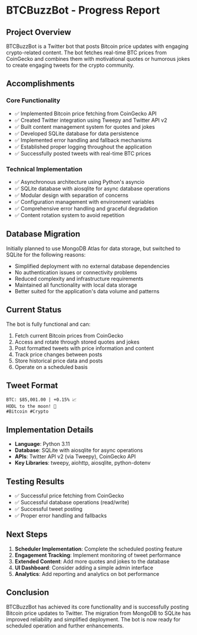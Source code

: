 # BTCBuzzBot - Progress Report

## Project Overview
BTCBuzzBot is a Twitter bot that posts Bitcoin price updates with engaging crypto-related content. The bot fetches real-time BTC prices from CoinGecko and combines them with motivational quotes or humorous jokes to create engaging tweets for the crypto community.

## Accomplishments

### Core Functionality
- ✅ Implemented Bitcoin price fetching from CoinGecko API
- ✅ Created Twitter integration using Tweepy and Twitter API v2
- ✅ Built content management system for quotes and jokes
- ✅ Developed SQLite database for data persistence
- ✅ Implemented error handling and fallback mechanisms
- ✅ Established proper logging throughout the application
- ✅ Successfully posted tweets with real-time BTC prices

### Technical Implementation
- ✅ Asynchronous architecture using Python's asyncio
- ✅ SQLite database with aiosqlite for async database operations
- ✅ Modular design with separation of concerns
- ✅ Configuration management with environment variables
- ✅ Comprehensive error handling and graceful degradation
- ✅ Content rotation system to avoid repetition

## Database Migration
Initially planned to use MongoDB Atlas for data storage, but switched to SQLite for the following reasons:
- Simplified deployment with no external database dependencies
- No authentication issues or connectivity problems
- Reduced complexity and infrastructure requirements
- Maintained all functionality with local data storage
- Better suited for the application's data volume and patterns

## Current Status
The bot is fully functional and can:
1. Fetch current Bitcoin prices from CoinGecko
2. Access and rotate through stored quotes and jokes
3. Post formatted tweets with price information and content
4. Track price changes between posts
5. Store historical price data and posts
6. Operate on a scheduled basis

## Tweet Format
```
BTC: $85,001.00 | +0.15% 📈
HODL to the moon! 🚀
#Bitcoin #Crypto
```

## Implementation Details
- **Language**: Python 3.11
- **Database**: SQLite with aiosqlite for async operations
- **APIs**: Twitter API v2 (via Tweepy), CoinGecko API
- **Key Libraries**: tweepy, aiohttp, aiosqlite, python-dotenv

## Testing Results
- ✅ Successful price fetching from CoinGecko
- ✅ Successful database operations (read/write)
- ✅ Successful tweet posting
- ✅ Proper error handling and fallbacks

## Next Steps
1. **Scheduler Implementation**: Complete the scheduled posting feature
2. **Engagement Tracking**: Implement monitoring of tweet performance
3. **Extended Content**: Add more quotes and jokes to the database
4. **UI Dashboard**: Consider adding a simple admin interface
5. **Analytics**: Add reporting and analytics on bot performance

## Conclusion
BTCBuzzBot has achieved its core functionality and is successfully posting Bitcoin price updates to Twitter. The migration from MongoDB to SQLite has improved reliability and simplified deployment. The bot is now ready for scheduled operation and further enhancements. 